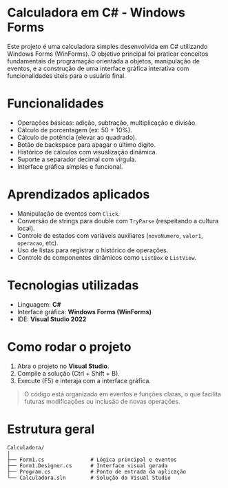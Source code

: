 # Calculadora em C# - Windows Forms

Este projeto é uma calculadora simples desenvolvida em C# utilizando Windows Forms (WinForms). O objetivo principal foi praticar conceitos fundamentais de programação orientada a objetos, manipulação de eventos, e a construção de uma interface gráfica interativa com funcionalidades úteis para o usuário final.

# Funcionalidades

- Operações básicas: adição, subtração, multiplicação e divisão.
- Cálculo de porcentagem (ex: 50 + 10%).
- Cálculo de potência (elevar ao quadrado).
- Botão de backspace para apagar o último dígito.
- Histórico de cálculos com visualização dinâmica.
- Suporte a separador decimal com vírgula.
- Interface gráfica simples e funcional.

# Aprendizados aplicados

- Manipulação de eventos com `Click`.
- Conversão de strings para double com `TryParse` (respeitando a cultura local).
- Controle de estados com variáveis auxiliares (`novoNumero`, `valor1`, `operacao`, etc).
- Uso de listas para registrar o histórico de operações.
- Controle de componentes dinâmicos como `ListBox` e `ListView`.

# Tecnologias utilizadas

- Linguagem: **C#**
- Interface gráfica: **Windows Forms (WinForms)**
- IDE: **Visual Studio 2022**

# Como rodar o projeto

1. Abra o projeto no **Visual Studio**.
2. Compile a solução (Ctrl + Shift + B).
3. Execute (F5) e interaja com a interface gráfica.

> O código está organizado em eventos e funções claras, o que facilita futuras modificações ou inclusão de novas operações.

# Estrutura geral

```plaintext
Calculadora/
│
├── Form1.cs               # Lógica principal e eventos
├── Form1.Designer.cs      # Interface visual gerada
├── Program.cs             # Ponto de entrada da aplicação
└── Calculadora.sln        # Solução do Visual Studio
